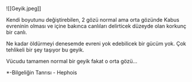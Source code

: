 ![[Geyik.jpeg]]

Kendi boyutunu değiştirebilen, 2 gözü normal ama orta gözünde Kabus evreninin olması ve içine bakınca canlıları delirticek düzeyde olan korkunç bir canlı.

Ne kadar öldürmeyi denesemde evreni yok edebilicek bir gücüm yok. Çok tehlikeli bir şey taşıyor bu geyik.

Vücudu tamamen normal bir geyik fakat o orta gözü...

*-Bilgeliğin Tanrısı - Hephois



